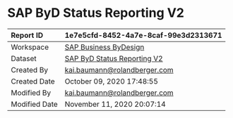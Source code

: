 



# SAP ByD Status Reporting V2

|Report ID|1e7e5cfd-8452-4a7e-8caf-99e3d2313671|
| :--- | :--- |
|Workspace|[SAP Business ByDesign](../Workspaces/SAP-Business-ByDesign.md)|
|Dataset|[SAP ByD Status Reporting V2](../Datasets/SAP-ByD-Status-Reporting-V2.md)|
|Created By|kai.baumann@rolandberger.com|
|Created Date|October 09, 2020 17:48:55|
|Modified By|kai.baumann@rolandberger.com|
|Modified Date|November 11, 2020 20:07:14|
